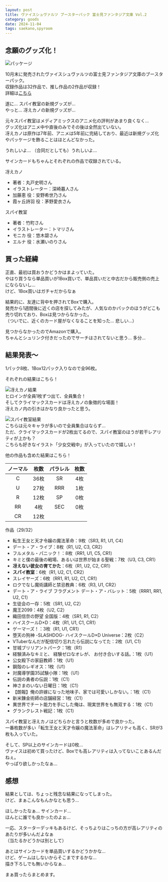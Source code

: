 ```yaml
---
layout: post
title: ヴァイスシュヴァルツ ブースターパック 富士見ファンタジア文庫 Vol.2
category: goods
date: 2024-11-04
tags: saekano,spyroom
---
```


## 念願のグッズ化！

![パッケージ]({{site.baseurl}}/pic/posts/20241104/box.jpg)

10月末に発売されたヴァイスシュヴァルツの富士見ファンタジア文庫のブースターパック。  
収録作品は32作品で、推し作品の2作品が収録！  
詳細は[こちら](https://ws-tcg.com/products/f-bp2/)

遂に… スパイ教室の新規グッズが…  
やっと… 冴えカノの新規グッズが…  

元々スパイ教室はメディアミックスのアニメ化の評判があまり良くなく…  
グッズ化はアニメ中や直後のみでその後は全然出ていない。  
冴えカノは原作は7年前、アニメは5年前に完結しており、最近は新規グッズ化やパッケージを飾ることはほとんどなかった。  

うれしいよ… （合同だとしても）うれしいよ…  

サインカードもちゃんとそれぞれの作品で収録されている。  

冴えカノ

- 著者：丸戸史明さん
- イラストレーター：深崎暮人さん
- 加藤恵 役：安野希世乃さん
- 霞ヶ丘詩羽 役：茅野愛衣さん

スパイ教室

- 著者：竹町さん
- イラストレーター：トマリさん
- モニカ 役：悠木碧さん
- エルナ 役：水瀬いのりさん

## 買った経緯

正直、最初は買おうかどうかはまよっていた。  
やはり買うなら単品買いが1Box買いで、単品買いだと中古だから販売側の売上にならないし…  
けど、1Box買いはガチャだからなぁ

結果的に、友達に背中を押されてBoxで購入。  
発売から1週間後に近くの店を探してみたが、人気なのかパックのほうがどこも売り切れており、Boxは見つからなかった。  
（ついでに、近くのカード屋がなくなることを知った… 悲しい…）

見つからなかったのでAmazonで購入。  
ちゃんとシュリンク付きだったのでサーチはされてないと思う… 多分…

## 結果発表〜

1パック8枚、1Box12パック入りなので全96枚。  

それぞれの結果はこちら！  

![冴えカノ結果]({{site.baseurl}}/pic/posts/20241104/box_saekano.jpg)  
ヒロインが全員1枚ずつ出て、全員集合！  
そしてクライマックスカードは冴えカノの象徴的な場面！  
冴えカノ内の引きはかなり良かったと思う。  

![スパイ教室結果]({{site.baseurl}}/pic/posts/20241104/box_spyroom.jpg)  
こちらは元々キャラが多いので全員集合はならず…  
ただ、クライマックスカードが2枚出てるので、スパイ教室のほうが若干レアリティが上かも？  
こちらも好きなイラスト「少女交戦中」が入っていたので嬉しい！  

他の作品も含めた結果はこちら！

| ノーマル | 枚数 | パラレル | 枚数 |
|:-:|:-:|:-:|:-:|
| C | 36枚 | SR | 4枚 |
| U | 27枚 | RRR| 1枚 |
| R | 12枚 | SP | 0枚 |
| RR| 4枚  | SEC| 0枚 |
|CR | 12枚 | ||

作品（29/32）

- 転生王女と天才令嬢の魔法革命：9枚（SR3, R1, U1, C4）
- デート・ア・ライブ：8枚（R1, U2, C3, CR2）
- フルメタル・パニック！：8枚（RR1, U1, C5, CR1）
- キミと僕の最後の戦場、あるいは世界が始まる聖戦：7枚（U3, C3, CR1）
- **冴えない彼女の育てかた**：6枚（R1, U2, C2, CR1）
- **スパイ教室**：6枚（R1, U2, C1, CR2）
- スレイヤーズ：6枚（RR1, R1, U2, C1, CR1）
- ロクでなし魔術講師と禁忌教典：6枚（R3, U1, CR2）
- デート・ア・ライブ フラグメント デート・ア・バレット：5枚（RRR1, RR1, U2, C1）
- 生徒会の一存：5枚（SR1, U2, C2）
- 魔王2099：4枚（U2, C2）
- 織田信奈の野望 全国版：4枚（SR1, R1, C2）
- ハイスクールD×D：4枚（R1, U1, C1, CR1）
- ゲーマーズ！：3枚（R1, U1, CR1）
- 堕天の狗神 -SLASHDOG- ハイスクールD×D Universe：2枚（C2）
- VTuberなんだが配信切り忘れたら伝説になってた：2枚（U1, C1）
- 甘城ブリリアントパーク：1枚（R1）
- 経験済みなキミと、 経験ゼロなオレが、 お付き合いする話。：1枚（U1）
- 公女殿下の家庭教師：1枚（U1）
- 鋼殻のレギオス：1枚（U1）
- 対魔導学園35試験小隊：1枚（U1）
- 伝説の勇者の伝説：1枚（C1）
- 神さまのいない日曜日：1枚（C1）
- 【朗報】俺の許嫁になった地味子、家では可愛いしかない。：1枚（C1）
- 新米錬金術師の店舗経営：1枚（C1）
- 異世界でチート能力を手にした俺は、現実世界をも無双する：1枚（C1）
- グランクレスト戦記：1枚（C1）

スパイ教室と冴えカノはどちらかと言うと枚数が多めで良かった。  
一番枚数が多い「転生王女と天才令嬢の魔法革命」はレアリティも高く、SRが3枚も入っていた。  

そして、SP以上のサインカードは0枚…  
ヴァイスは初めて買ったけど、Boxでも高レアリティは入ってないことあるんだねぇ。  
やっぱり欲しかったなぁ…  

## 感想

結果としては、ちょっと残念な結果になってしまった。  
けど、まぁこんなもんかなとも思う…  

ほしかったなぁ…  サインカード…  
ほんとに誰でも良かったのよぉ…  

一応、スターターデッキもあるけど、そっちよりはこっちの方が高レアリティのあたりが多いんだよなぁ  
（当たるかどうかは別として）

あとはサインカードを単品買いするかどうかかな…  
けど、ゲームはしないからそこまでするかな…  
描き下ろしでも無いからなぁ…  

まぁ買ったらまとめます。
